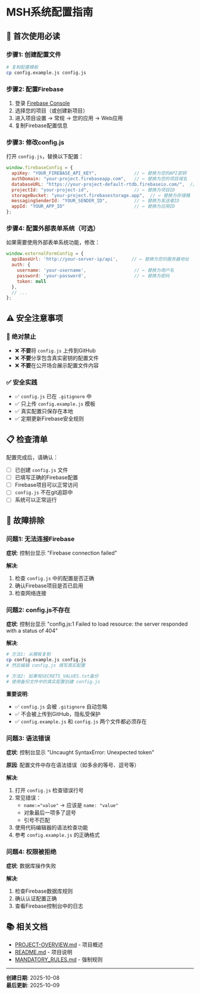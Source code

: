 # MSH系统配置指南

## 🚨 首次使用必读

### 步骤1: 创建配置文件

```bash
# 复制配置模板
cp config.example.js config.js
```

### 步骤2: 配置Firebase

1. 登录 [Firebase Console](https://console.firebase.google.com/)
2. 选择您的项目（或创建新项目）
3. 进入项目设置 → 常规 → 您的应用 → Web应用
4. 复制Firebase配置信息

### 步骤3: 修改config.js

打开 `config.js`，替换以下配置：

```javascript
window.firebaseConfig = {
  apiKey: "YOUR_FIREBASE_API_KEY",              // ← 替换为您的API密钥
  authDomain: "your-project.firebaseapp.com",   // ← 替换为您的项目域名
  databaseURL: "https://your-project-default-rtdb.firebaseio.com/",  // ← 替换为数据库URL
  projectId: "your-project-id",                 // ← 替换为项目ID
  storageBucket: "your-project.firebasestorage.app",  // ← 替换为存储桶
  messagingSenderId: "YOUR_SENDER_ID",          // ← 替换为发送者ID
  appId: "YOUR_APP_ID"                          // ← 替换为应用ID
};
```

### 步骤4: 配置外部表单系统（可选）

如果需要使用外部表单系统功能，修改：

```javascript
window.externalFormConfig = {
  apiBaseUrl: 'http://your-server-ip/api',     // ← 替换为您的服务器地址
  auth: {
    username: 'your-username',                  // ← 替换为用户名
    password: 'your-password',                  // ← 替换为密码
    token: null
  },
  // ...
};
```

## ⚠️ 安全注意事项

### 🔴 绝对禁止

- ❌ **不要**将 `config.js` 上传到GitHub
- ❌ **不要**分享包含真实密钥的配置文件
- ❌ **不要**在公开场合展示配置文件内容

### ✅ 安全实践

- ✅ `config.js` 已在 `.gitignore` 中
- ✅ 只上传 `config.example.js` 模板
- ✅ 真实配置只保存在本地
- ✅ 定期更新Firebase安全规则

## 📋 检查清单

配置完成后，请确认：

- [ ] 已创建 `config.js` 文件
- [ ] 已填写正确的Firebase配置
- [ ] Firebase项目可以正常访问
- [ ] `config.js` 不在git追踪中
- [ ] 系统可以正常运行

## 🔧 故障排除

### 问题1: 无法连接Firebase

**症状**: 控制台显示 "Firebase connection failed"

**解决**:
1. 检查 `config.js` 中的配置是否正确
2. 确认Firebase项目是否已启用
3. 检查网络连接

### 问题2: config.js不存在

**症状**: 控制台显示 "config.js:1 Failed to load resource: the server responded with a status of 404"

**解决**:
```bash
# 方法1: 从模板复制
cp config.example.js config.js
# 然后编辑 config.js 填写真实配置

# 方法2: 如果有SECRETS_VALUES.txt备份
# 使用备份文件中的真实配置创建 config.js
```

**重要说明**:
- ✅ `config.js` 会被 `.gitignore` 自动忽略
- ✅ 不会被上传到GitHub，隐私受保护
- ✅ `config.example.js` 和 `config.js` 两个文件都必须存在

### 问题3: 语法错误

**症状**: 控制台显示 "Uncaught SyntaxError: Unexpected token"

**原因**: 配置文件中存在语法错误（如多余的等号、逗号等）

**解决**:
1. 打开 `config.js` 检查错误行号
2. 常见错误：
   - `name:="value"` → 应该是 `name: "value"`
   - 对象最后一项多了逗号
   - 引号不匹配
3. 使用代码编辑器的语法检查功能
4. 参考 `config.example.js` 的正确格式

### 问题4: 权限被拒绝

**症状**: 数据库操作失败

**解决**:
1. 检查Firebase数据库规则
2. 确认认证配置正确
3. 查看Firebase控制台中的日志

## 📚 相关文档

- [PROJECT-OVERVIEW.md](./PROJECT-OVERVIEW.md) - 项目概述
- [README.md](./README.md) - 项目说明
- [MANDATORY_RULES.md](./MANDATORY_RULES.md) - 强制规则

---

**创建日期**: 2025-10-08  
**最后更新**: 2025-10-09
